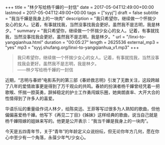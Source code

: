 +++
title = "林夕写给杨千嬅的一封信"
date = 2017-05-04T12:49:00+00:00
lastmod = 2017-05-04T12:49:00+00:00
tags = ["syyj"]
draft = false
subtitle = "我当千嬅是我身上的一块肉"
description = "我只希望你，继续做一个怀揣少女心的女人。记着，有事就找我，当然没事找我会更好。虽然我不是志明，我是林夕。"
summary = "我只希望你，继续做一个怀揣少女心的女人。记着，有事就找我，当然没事找我会更好。虽然我不是志明，我是林夕。"
url = "/linxi-to-yangqianhua.html"
duration = "00:05:27"
length = 2625536
external_mp3 = "yes"
mp3 = "syyj.shufang.org/linxi-to-yangqianhua_v1.mp3"
+++

> 我只希望你，继续做一个怀揣少女心的女人。记着，有事就找我，当然没事找我会更好。虽然我不是志明，我是林夕。  
> ——林夕写给杨千嬅的一封信

近期，“志明与春娇”电影系列的第三部《春娇救志明》引发了无数关注，这段跨越了八年的爱情故事更是得到了万千观众的共鸣。春娇的扮演者杨千嬅曾经凭着一把歌喉、怀揣一腔英勇，辞掉稳定的护士工作勇闯娱乐圈，她爽朗直率、大开大合的性情得到了许多人的喜爱。

华语乐坛的重量级作词人林夕，给陈奕迅、王菲等写过很多为人熟知的歌曲，但他偏偏喜爱杨千嬅。他写下《再见二丁目》《姊妹》这样经典的歌曲，说当自己就是杨千嬅陪嫁的姐妹来写的。他更是公开表示：“我当千嬅是我身上的一块肉”。

今天是五四青年节，关于“青年”的年龄定义众说纷纭，但无论你年方几何，愿在你心中至少有一个角落，永葆少年气/少女心。
